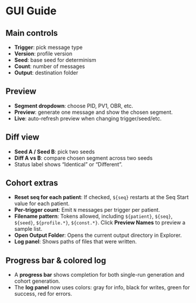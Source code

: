 # GUI Guide

## Main controls
- **Trigger**: pick message type
- **Version**: profile version
- **Seed**: base seed for determinism
- **Count**: number of messages
- **Output**: destination folder

## Preview
- **Segment dropdown**: choose PID, PV1, OBR, etc.
- **Preview**: generate one message and show the chosen segment.
- **Live**: auto-refresh preview when changing trigger/seed/etc.

## Diff view
- **Seed A / Seed B**: pick two seeds
- **Diff A vs B**: compare chosen segment across two seeds
- Status label shows “Identical” or “Different”.


## Cohort extras
- **Reset seq for each patient**: If checked, `${seq}` restarts at the Seq Start value for each patient.
- **Per-trigger count**: Emit `N` messages per trigger per patient.
- **Filename pattern**: Tokens allowed, including `${patient}`, `${seq}`, `${seed}`, `${profile.*}`, `${const.*}`. Click **Preview Names** to preview a sample list.
- **Open Output Folder**: Opens the current output directory in Explorer.
- **Log panel**: Shows paths of files that were written.


## Progress bar & colored log
- A **progress bar** shows completion for both single-run generation and cohort generation.
- The **log panel** now uses colors: gray for info, black for writes, green for success, red for errors.
